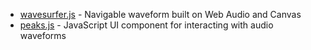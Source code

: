 - [wavesurfer.js](https://github.com/katspaugh/wavesurfer.js) - Navigable waveform built on Web Audio and Canvas
- [peaks.js](https://github.com/bbc/peaks.js) - JavaScript UI component for interacting with audio waveforms

